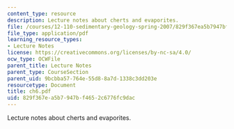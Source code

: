 ```yaml
---
content_type: resource
description: Lecture notes about cherts and evaporites.
file: /courses/12-110-sedimentary-geology-spring-2007/829f367ea5b7947bf4652c6776fc9dac_ch6.pdf
file_type: application/pdf
learning_resource_types:
- Lecture Notes
license: https://creativecommons.org/licenses/by-nc-sa/4.0/
ocw_type: OCWFile
parent_title: Lecture Notes
parent_type: CourseSection
parent_uid: 9bcbba57-764e-55d8-8a7d-1338c3dd203e
resourcetype: Document
title: ch6.pdf
uid: 829f367e-a5b7-947b-f465-2c6776fc9dac
---
```

Lecture notes about cherts and evaporites.
